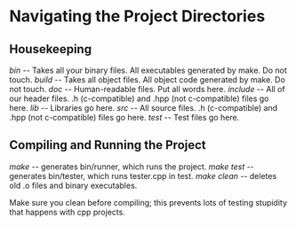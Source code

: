 Navigating the Project Directories
==================================

Housekeeping
------------
*bin* -- Takes all your binary files. All executables generated by make. Do not touch.
*build* -- Takes all object files. All object code generated by make. Do not touch.
*doc* -- Human-readable files. Put all words here.
*include* -- All of our header files. .h (c-compatible) and .hpp (not c-compatible) files go here.
*lib* -- Libraries go here.
*src* -- All source files. .h (c-compatible) and .hpp (not c-compatible) files go here.
*test* -- Test files go here.

Compiling and Running the Project
---------------------------------
*make* -- generates bin/runner, which runs the project.
*make test* -- generates bin/tester, which runs tester.cpp in test.
*make clean* -- deletes old .o files and binary executables.

Make sure you clean before compiling; this prevents lots of testing stupidity that happens with cpp projects.
